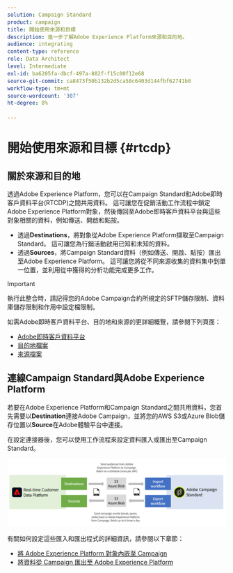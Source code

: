 ```yaml
---
solution: Campaign Standard
product: campaign
title: 開始使用來源和目標
description: 進一步了解Adobe Experience Platform來源和目的地。
audience: integrating
content-type: reference
role: Data Architect
level: Intermediate
exl-id: ba6205fa-dbcf-497a-882f-f15c00f12e68
source-git-commit: ca8473f50b132b2d5ca58c6403d144fbf62741b0
workflow-type: tm+mt
source-wordcount: '307'
ht-degree: 8%

---
```


# 開始使用來源和目標 {#rtcdp}

## 關於來源和目的地

透過Adobe Experience Platform，您可以在Campaign Standard和Adobe即時客戶資料平台(RTCDP)之間共用資料。 這可讓您在促銷活動工作流程中鎖定Adobe Experience Platform對象，然後傳回至Adobe即時客戶資料平台與這些對象相關的資料，例如傳送、開啟和點按。

* 透過&#x200B;**Destinations**，將對象從Adobe Experience Platform擷取至Campaign Standard。 這可讓您為行銷活動啟用已知和未知的資料。
* 透過&#x200B;**Sources**，將Campaign Standard資料（例如傳送、開啟、點按）匯出至Adobe Experience Platform。 這可讓您將從不同來源收集的資料集中到單一位置，並利用從中獲得的分析功能完成更多工作。


>[!IMPORTANT]
>
>執行此整合時，請記得您的Adobe Campaign合約所規定的SFTP儲存限制、資料庫儲存限制和作用中設定檔限制。

如需Adobe即時客戶資料平台、目的地和來源的更詳細概覽，請參閱下列頁面：

* [Adobe即時客戶資料平台](https://experienceleague.adobe.com/docs/experience-platform/rtcdp/overview.html)
* [目的地檔案](https://experienceleague.adobe.com/docs/experience-platform/destinations/home.html)
* [來源檔案](https://experienceleague.adobe.com/docs/experience-platform/sources/home.html)

## 連線Campaign Standard與Adobe Experience Platform

若要在Adobe Experience Platform和Campaign Standard之間共用資料，您首先需要以&#x200B;**Destination**&#x200B;連接Adobe Campaign，並將您的AWS S3或Azure Blob儲存位置以&#x200B;**Source**&#x200B;在Adobe體驗平台中連接。

在設定連接器後，您可以使用工作流程來設定資料匯入或匯出至Campaign Standard。

![](assets/rtcdp-schema.png)

有關如何設定這些匯入和匯出程式的詳細資訊，請參閱以下章節：

* [將 Adobe Experience Platform 對象內嵌至 Campaign](../../integrating/using/ingest-aep-data.md)
* [將資料從 Campaign 匯出至 Adobe Experience Platform](../../integrating/using/export-campaign-data.md)
